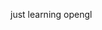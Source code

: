 <!--
incase i forget abt the project
# ORE
OpenGL Rendering Engine

![GitHub Workflow Status](https://img.shields.io/github/actions/workflow/status/AnnoyingB/ORE/codeql.yml) ![GitHub code size in bytes](https://img.shields.io/github/languages/code-size/AnnoyingB/ORE) ![GitHub](https://img.shields.io/github/license/AnnoyingB/ORE)

## Build commands:
`--extensions=oreml` This enables OREML (OpenGL Rendering Engine Model Loader)

## ORE::Window
Creates a window using GLFW using the `Create()` function. Use `ShouldClose()` in a while loop to check if it is finished. To initialize OpenGL use `InitGlad()`. To clear the window use `ClearColor()`. If you would like to change the viewport size, use the `SetSizeCallback()` function. To handle all the events use the `Poll()` function. If you want your own cursor, call `SetCursor()`. `xhot` is the point where you can click buttons, links etc. `GetWindowSize` returns a Vector2 with the width and height of the window.

Here is a simple setup using the window (from the `main.cpp` file):
```c++
#include "orepch.h"
#include "Window.h"

void WindowSizeCallback(GLFWwindow* window, int width, int height) {
	glViewport(0, 0, width, height);
}

int main() {
	ORE::Window window;
	window.Create("ORE", { 1280, 720 });
	window.InitGlad();
	window.SetSizeCallback(WindowSizeCallback);

	while (!window.ShouldClose()) {
		window.ClearColor(1, 0, 0, 1);

		// Render

		window.Poll();
	}
	return 0;
}
```

## ORE::Buffer
The base class for all the buffer classes. All buffer classes automatically delete the buffer in the destructor.

## ORE::VertexBuffer
This is specifically for holding vertices. This is not for custom values. The constructor automatically creates the VBO. Use `ChangeData()` to change the value of the VBO. You can also add and remove vertices from the vector and call `ChangeData()` with no parameters and it will use vertices.

## ORE::IndexBuffer
Same as the VertexBuffer but for indices. These are stored as unsigned integers.

## ORE::VertexArray
Do NOT use `ChangeData()` on the VAO. This will give an assert. Instead use `SetData()`. Before you call this, bind the VBO and IBO. Only call this once for performance.

## ORE::Framebuffer
Call the constructor and it will create a framebuffer for you. If you want to resize it call `Create()` with the size you want. Use `ReadPixel` to get the pixel color on the given x and y or use `ReadPixelID` to get the id of the pixel's mesh at given coordinates.

## ORE::Shader
In the constructor you give it a path to the file without the extension. It will get the file with the `.orefs` (fragment shader ) and `.orevs` (vertex shader) prefix. You can bind it but not unbind it as you don't need to. You can set the uniforms in the `SetXXX()` function with the value and name.

## ORE::Mesh
A mesh creates all the buffers and shaders required to render onto the screen and with the `+` operator you can merge two meshes together for performance. The first mesh will be the merged mesh and the second mesh is the same. You can get any private variables with the `GetXXX()` function or `GetConstXXX()` function. Both do the same thing but the const function is read-only. To change position/rotation, modify the ModelMatrix with either `glm::rotate`, `glm::translate` or `glm::scale`.

## ORE::Renderer
Call `Init` to initialize the renderer. To create a mesh call `CreateMesh` with the mesh create info. This will add it to an array where calling `RenderMeshes` will render all the meshes and give you the amount of draw calls in the `RenderCalls` variable. Don't forget to call the `Cleanup` function to destroy all the meshes and framebuffers.

## ORE::Camera
A camera is automatically created when you initialize the Renderer. Call `GetView` or `GetProjection` to get the view or projection matrix. To set the aspect according to screen width and height, call `SetAspect` with the width and height of the screen. `Fovy` is the Fov in degrees (it gets converted to radians in `GetProjection`). Toggle `Ortho` on or off for an orthographic projection. Set the width, height and position variables or it will not work.

## ORE::Texture
Create a texture with the texture create info struct.
-->
just learning opengl